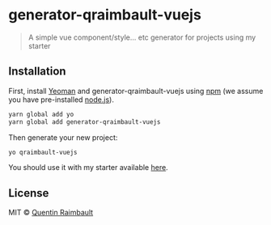 # generator-qraimbault-vuejs

> A simple vue component/style... etc generator for projects using my starter

## Installation

First, install [Yeoman](http://yeoman.io) and generator-qraimbault-vuejs using [npm](https://www.npmjs.com/) (we assume you have pre-installed [node.js](https://nodejs.org/)).

```bash
yarn global add yo
yarn global add generator-qraimbault-vuejs
```

Then generate your new project:

```bash
yo qraimbault-vuejs
```

You should use it with my starter available [here](https://github.com/QRaimbault/generator-creamio-vuejs).

## License

MIT © [Quentin Raimbault](https://github.com/QRaimbault)
